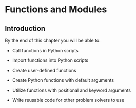 
# Functions and Modules
## Introduction
By the end of this chapter you will be able to:

 * Call functions in Python scripts
 
 * Import functions into Python scripts
 
 * Create user-defined functions 
    
 * Create Python functions with default arguments
 
 * Utilize functions with positional and keyword arguments
 
 * Write reusable code for other problem solvers to use
 

